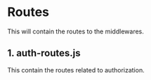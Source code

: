 # Routes

This will contain the routes to the middlewares.

## 1. auth-routes.js
This contain the routes related to authorization.